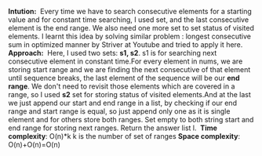 **Intution:**
​
Every time we have to search consecutive elements for a starting value and for constant time searching, I used set, and the last consecutive element is the end range. We also need one more set to set status of visited elements. I learnt this idea by solving similar problem : longest consecutive sum in optimized manner by Striver at Youtube and tried to apply it here.
​
**Approach:**
​
Here, I used two sets: **s1, s2**. s1 is for searching next consecutive element in constant time.For every element in nums, we are storing start range and we are finding the next consecutive of that element until sequence breaks, the last element of the sequence will be our **end range**. We don't need to revisit those elements which are covered in a range, so I used **s2** set for storing status of visited elements.And at the last we just append our start and end range in a list, by checking if our end range and start range is equal, so just append only one as it is single element and for others store both ranges.
Set empty to both string start and end range for storing next ranges. Return the answer list l.
​
**Time complexity**: O(n)*k k is the number of set of ranges
**Space complexity**: O(n)+O(n)=O(n)
​